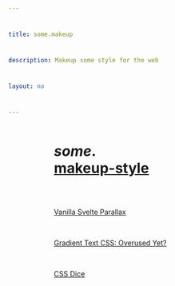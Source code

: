 ```yaml
---
title: some.makeup
description: Makeup some style for the web
layout: no
---
```


<div class="wrapper">

# _some_**.**[makeup-style](/style)

- <a href="/vanilla-svelte-parallax" sveltekit:prefetch>
	Vanilla Svelte Parallax
	</a>

- <a href="/gradient-text" sveltekit:prefetch>
	Gradient Text CSS:
	Overused Yet?
	</a>

- <a href="/dice" sveltekit:prefetch>
	CSS Dice
	</a>

</div>

<style>
	.wrapper {
		font-size: clamp(
			var(--font-size) + .125rem,
			var(--font-size) + min(1vw,1.5vh),
			2.125rem
		);

		padding-inline-start: var(--view-inline);
		padding-inline-end: var(--view-inline);

		display: grid;
		grid-template-columns: var(--content-width);
		justify-content: center;
	}

	h1 strong::after {
		content: '';
		display: block;
	}

	a {
		display: inline-flex;
		flex-wrap: wrap;

		min-height: var(--TOUCH-TARGET-MIN-SIZE, 48px);
		min-width: var(--TOUCH-TARGET-MIN-SIZE, 48px);
	}

	ul {
		display: grid;
		gap: 1em;
		list-style: none;
		padding: 0;
	}

	ul a {
		align-items: center;
	}
</style>
